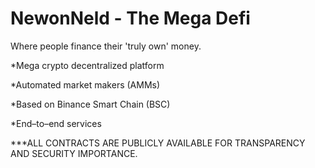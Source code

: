 # NewonNeld - The Mega Defi
Where people finance their 'truly own' money. 

*Mega crypto decentralized platform

*Automated market makers (AMMs)

*Based on Binance Smart Chain (BSC)

*End–to–end services



***ALL CONTRACTS ARE PUBLICLY AVAILABLE FOR TRANSPARENCY AND SECURITY IMPORTANCE.

